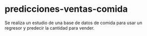 # predicciones-ventas-comida
Se realiza un estudio de una base de datos de comida para usar un regresor y predecir la cantidad para vender.

